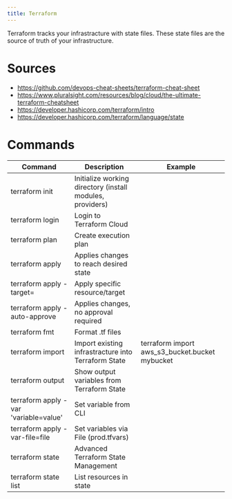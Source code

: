 ```yaml
---
title: Terraform
---
```


Terraform tracks your infrastracture with state files. These state files are the source of truth of your infrastructure. 

# Sources 
- https://github.com/devops-cheat-sheets/terraform-cheat-sheet
- https://www.pluralsight.com/resources/blog/cloud/the-ultimate-terraform-cheatsheet
- https://developer.hashicorp.com/terraform/intro
- https://developer.hashicorp.com/terraform/language/state


# Commands

| Command | Description | Example |
| --------- | ------------------ | ---- |
| terraform init | Initialize working directory (install modules, providers) | |
| terraform login | Login to Terraform Cloud | |
| terraform plan | Create execution plan | |
| terraform apply | Applies changes to reach desired state | |
| terraform apply -target=<resource> | Apply specific resource/target | |
| terraform apply -auto-approve | Applies changes, no approval required | |
| terraform fmt | Format .tf files | |
| terraform import <resource> | Import existing infrastracture into Terraform State | terraform import aws_s3_bucket.bucket mybucket |
| terraform output | Show output variables from Terraform State | |
| terraform apply -var 'variable=value' | Set variable from CLI | |
| terraform apply -var-file=file | Set variables via File (prod.tfvars) | |
| terraform state | Advanced Terraform State Management | |
| terraform state list | List resources in state | |